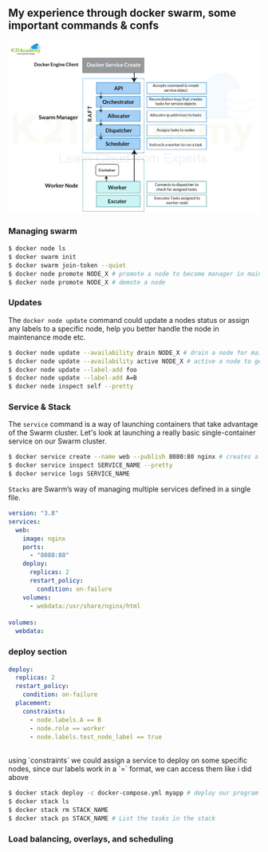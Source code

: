 ## My experience through docker swarm, some important commands & confs

![alt text](images/Docker-swarm-mode-architecture.png "Title")

### Managing swarm

```bash
$ docker node ls
$ docker swarm init
$ docker swarm join-token --quiet
$ docker node promote NODE_X # promote a node to become manager in maintenance mode
$ docker node promote NODE_X # demote a node
```

### Updates

The `docker node update` command could update a nodes status or assign any labels to a specific node, help you better handle the node in maintenance mode etc.

```bash
$ docker node update --availability drain NODE_X # drain a node for maintenance mode
$ docker node update --availability active NODE_X # active a node to get back to the cluster
$ docker node update --label-add foo
$ docker node update --label-add A=B
$ docker node inspect self --pretty
```

### Service & Stack

The `service` command is a way of launching containers that take advantage of the Swarm cluster. Let's look at launching a really basic single-container service on our Swarm cluster.

```bash
$ docker service create --name web --publish 8080:80 nginx # creates a service and bring it up
$ docker service inspect SERVICE_NAME --pretty
$ docker service logs SERVICE_NAME
```

`Stacks` are Swarm’s way of managing multiple services defined in a single file.

```yaml
version: "3.8"
services:
  web:
    image: nginx
    ports:
      - "8080:80"
    deploy:
      replicas: 2
      restart_policy:
        condition: on-failure
    volumes:
      - webdata:/usr/share/nginx/html

volumes:
  webdata:
```

### deploy section

```yaml
deploy:
  replicas: 2
  restart_policy:
    condition: on-failure
  placement:
    constraints:
      - node.labels.A == B
      - node.role == worker
      - node.labels.test_node_label == true
```

<br>
using `constraints` we could assign a service to deploy on some specific nodes, since our labels work in a `<key>=<value>` format, we can access them like i did above
<br>

```bash
$ docker stack deploy -c docker-compose.yml myapp # deploy our program using compose file
$ docker stack ls
$ docker stack rm STACK_NAME
$ docker stack ps STACK_NAME # List the tasks in the stack
```


### Load balancing, overlays, and scheduling
